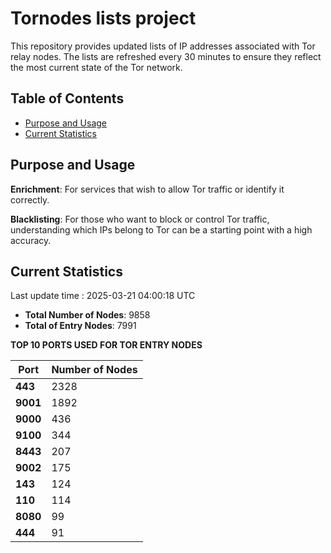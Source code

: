 # Tornodes lists project

This repository provides updated lists of IP addresses associated with Tor relay nodes. The lists are refreshed every 30 minutes to ensure they reflect the most current state of the Tor network.

## Table of Contents

- [Purpose and Usage](#purpose-and-usage)
- [Current Statistics](#current-statistics)


## Purpose and Usage

**Enrichment**: For services that wish to allow Tor traffic or identify it correctly.

**Blacklisting**: For those who want to block or control Tor traffic, understanding which IPs belong to Tor can be a starting point with a high accuracy.

## Current Statistics

Last update time : 2025-03-21 04:00:18 UTC

- **Total Number of Nodes**: 9858
- **Total of Entry Nodes**: 7991

**TOP 10 PORTS USED FOR TOR ENTRY NODES**

| **Port** | **Number of Nodes** |
|------|-----------------|
| **443**   | 2328  |
| **9001**   | 1892  |
| **9000**   | 436  |
| **9100**   | 344  |
| **8443**   | 207  |
| **9002**   | 175  |
| **143**   | 124  |
| **110**   | 114  |
| **8080**   | 99  |
| **444**   | 91  |

